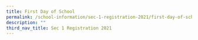 ```yaml
---
title: First Day of School
permalink: /school-information/sec-1-registration-2021/first-day-of-school/
description: ""
third_nav_title: Sec 1 Registration 2021
---
```

